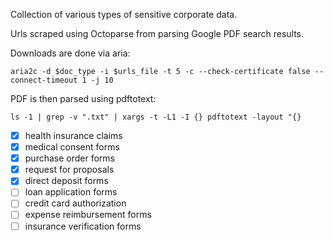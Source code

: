 Collection of various types of sensitive corporate data.

Urls scraped using Octoparse from parsing Google PDF search results.

Downloads are done via aria:

`aria2c -d $doc_type -i $urls_file -t 5 -c --check-certificate false --connect-timeout 1 -j 10`

PDF is then parsed using pdftotext:

`ls -1 | grep -v ".txt" | xargs -t -L1 -I {} pdftotext -layout "{}`

- [x] health insurance claims
- [x] medical consent forms
- [x] purchase order forms
- [x] request for proposals
- [x] direct deposit forms
- [ ] loan application forms
- [ ] credit card authorization
- [ ] expense reimbursement forms
- [ ] insurance verification forms
